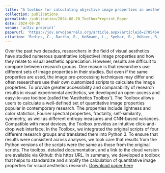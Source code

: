 ```yaml
---
title: "A toolbox for calculating objective image properties in aesthetics research"
collection: publications
permalink: /publication/2024-08-20_ToolboxPreprint_Paper
date: 2024-08-20
venue: 'arXiv preprint'
paperurl: 'https://jov.arvojournals.org/article.aspx?articleid=2785454'
citation: 'Redies, C., Bartho, R., Koßmann, L., Spehar, B., Hübner, R., Wagemans, J., & Hayn-Leichsenring, G. U. (2024). A toolbox for calculating objective image properties in aesthetics research. arXiv preprint arXiv:2408.10616..'
---
```

Over the past two decades, researchers in the field of visual aesthetics have studied numerous quantitative (objective) image properties and how they relate to visual aesthetic appreciation. However, results are difficult to compare between research groups. One reason is that researchers use different sets of image properties in their studies. But even if the same properties are used, the image pre-processing techniques may differ and often researchers use their own customized scripts to calculate the image properties. To provide greater accessibility and comparability of research results in visual experimental aesthetics, we developed an open-access and easy-to-use toolbox (called the 'Aesthetics Toolbox'). The Toolbox allows users to calculate a well-defined set of quantitative image properties popular in contemporary research. The properties include lightness and color statistics, Fourier spectral properties, fractality, self-similarity, symmetry, as well as different entropy measures and CNN-based variances. Compatible with most devices, the Toolbox provides an intuitive click-and-drop web interface. In the Toolbox, we integrated the original scripts of four different research groups and translated them into Python 3. To ensure that results were consistent across analyses, we took care that results from the Python versions of the scripts were the same as those from the original scripts. The toolbox, detailed documentation, and a link to the cloud version are available via Github: this https URL. In summary, we developed a toolbox that helps to standardize and simplify the calculation of quantitative image properties for visual aesthetics research. 
[Download paper here](https://arxiv.org/abs/2408.10616)